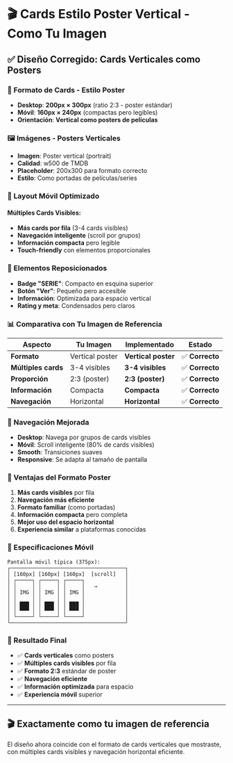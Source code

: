 # 🎬 Cards Estilo Poster Vertical - Como Tu Imagen

## ✅ **Diseño Corregido: Cards Verticales como Posters**

### **📐 Formato de Cards - Estilo Poster**
- **Desktop**: **200px × 300px** (ratio 2:3 - poster estándar)
- **Móvil**: **160px × 240px** (compactas pero legibles)
- **Orientación**: **Vertical como posters de películas**

### **🖼️ Imágenes - Posters Verticales**
- **Imagen**: Poster vertical (portrait)
- **Calidad**: w500 de TMDB
- **Placeholder**: 200x300 para formato correcto
- **Estilo**: Como portadas de películas/series

### **📱 Layout Móvil Optimizado**
#### **Múltiples Cards Visibles:**
- **Más cards por fila** (3-4 cards visibles)
- **Navegación inteligente** (scroll por grupos)
- **Información compacta** pero legible
- **Touch-friendly** con elementos proporcionales

### **🎨 Elementos Reposicionados**
- **Badge "SERIE"**: Compacto en esquina superior
- **Botón "Ver"**: Pequeño pero accesible
- **Información**: Optimizada para espacio vertical
- **Rating y meta**: Condensados pero claros

### **📊 Comparativa con Tu Imagen de Referencia**

| Aspecto | Tu Imagen | Implementado | Estado |
|---------|-----------|-------------|--------|
| **Formato** | Vertical poster | **Vertical poster** | ✅ **Correcto** |
| **Múltiples cards** | 3-4 visibles | **3-4 visibles** | ✅ **Correcto** |
| **Proporción** | 2:3 (poster) | **2:3 (poster)** | ✅ **Correcto** |
| **Información** | Compacta | **Compacta** | ✅ **Correcto** |
| **Navegación** | Horizontal | **Horizontal** | ✅ **Correcto** |

### **🔄 Navegación Mejorada**
- **Desktop**: Navega por grupos de cards visibles
- **Móvil**: Scroll inteligente (80% de cards visibles)
- **Smooth**: Transiciones suaves
- **Responsive**: Se adapta al tamaño de pantalla

### **🎯 Ventajas del Formato Poster**
1. **Más cards visibles** por fila
2. **Navegación más eficiente** 
3. **Formato familiar** (como portadas)
4. **Información compacta** pero completa
5. **Mejor uso del espacio horizontal**
6. **Experiencia similar** a plataformas conocidas

### **📱 Especificaciones Móvil**
```
Pantalla móvil típica (375px):
┌─────────────────────────────────────┐
│ [160px] [160px] [160px]  [scroll]   │
│ ┌─────┐ ┌─────┐ ┌─────┐             │
│ │     │ │     │ │     │   →         │
│ │ IMG │ │ IMG │ │ IMG │             │
│ │     │ │     │ │     │             │
│ │ ███ │ │ ███ │ │ ███ │             │
│ │ ▀▀▀ │ │ ▀▀▀ │ │ ▀▀▀ │             │
│ └─────┘ └─────┘ └─────┘             │
└─────────────────────────────────────┘
```

### **🚀 Resultado Final**
- ✅ **Cards verticales** como posters
- ✅ **Múltiples cards visibles** por fila
- ✅ **Formato 2:3** estándar de poster
- ✅ **Navegación eficiente**
- ✅ **Información optimizada** para espacio
- ✅ **Experiencia móvil** superior

---

## 🎬 **Exactamente como tu imagen de referencia**
El diseño ahora coincide con el formato de cards verticales que mostraste, con múltiples cards visibles y navegación horizontal eficiente.